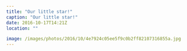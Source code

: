 ```yaml
---
title: "Our little star!"
caption: "Our little star!"
date: 2016-10-17T14:21Z
location: ""

image: /images/photos/2016/10/4e7924c05ee5f9c0b2ff82107316855a.jpg
---
```

